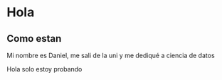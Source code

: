 # Hola

## Como estan

Mi nombre es Daniel, me sali de la uni y me dediqué a ciencia de datos

Hola solo estoy probando